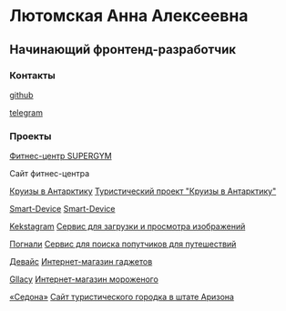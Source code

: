 # Лютомская Анна Алексеевна
## Начинающий фронтенд-разработчик

### Контакты
<a href="https://github.com/lutomskaya">github</a>

<a href="https://t.me/lutomskaya">telegram</a>

### Проекты
<a href="https://lutomskaya.github.io/fitness-center/">Фитнес-центр SUPERGYM</a>
<p>Сайт фитнес-центра</p>

<a href="https://lutomskaya.github.io/Cruise-to-Antarctica/">Круизы в Антарктику</a>
<a href="https://github.com/lutomskaya/Cruise-to-Antarctica">Туристический проект "Круизы в Антарктику"</a>

<a href="https://lutomskaya.github.io/Smart-Device/">Smart-Device</a>
<a href="https://github.com/lutomskaya/Smart-Device">Smart-Device</a>

<a href="https://lutomskaya.github.io/kekstagram/">Kekstagram</a>
<a href="https://github.com/lutomskaya/kekstagram">Сервис для загрузки и просмотра изображений</a>


<a href="https://lutomskaya.github.io/pognali/">Погнали</a>
<a href="https://github.com/lutomskaya/pognali">Сервис для поиска попутчиков для путешествий</a>

<a href="https://lutomskaya.github.io/device//">Девайс</a>
<a href="https://github.com/lutomskaya/device">Интернет-магазин гаджетов</a>

<a href="https://lutomskaya.github.io/gllacy/">Gllacy</a>
<a href="https://github.com/lutomskaya/gllacy">Интернет-магазин мороженого</a>

<a href="https://lutomskaya.github.io/sedona//">«Седона»</a>
<a href="https://github.com/lutomskaya/sedona">Сайт туристического городка в штате Аризона</a>
